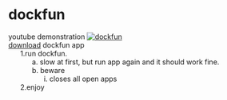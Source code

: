# dockfun
youtube demonstration
[![dockfun](https://img.youtube.com/vi/bS9m1kPyyvo/0.jpg)](https://www.youtube.com/watch?v=bS9m1kPyyvo) <br>
[download](http://calhat.com/dockfun.zip) dockfun app <br>
&nbsp;&nbsp;&nbsp;&nbsp;&nbsp;&nbsp;1.run dockfun.<br>
&nbsp;&nbsp;&nbsp;&nbsp;&nbsp;&nbsp;&nbsp;&nbsp;&nbsp;&nbsp;&nbsp;&nbsp;a. slow at first, but run app again and it should work fine.<br>
&nbsp;&nbsp;&nbsp;&nbsp;&nbsp;&nbsp;&nbsp;&nbsp;&nbsp;&nbsp;&nbsp;&nbsp;b. beware<br>
&nbsp;&nbsp;&nbsp;&nbsp;&nbsp;&nbsp;&nbsp;&nbsp;&nbsp;&nbsp;&nbsp;&nbsp;&nbsp;&nbsp;&nbsp;&nbsp;&nbsp;&nbsp;i. closes all open apps<br>
&nbsp;&nbsp;&nbsp;&nbsp;&nbsp;&nbsp;2.enjoy<br>
